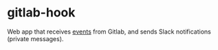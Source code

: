 # gitlab-hook

Web app that receives [events](https://docs.gitlab.com/ce/user/project/integrations/webhooks.html#events) from Gitlab, and sends Slack notifications
(private messages).
